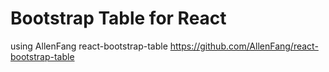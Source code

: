 # Bootstrap Table for React
using AllenFang react-bootstrap-table
https://github.com/AllenFang/react-bootstrap-table
